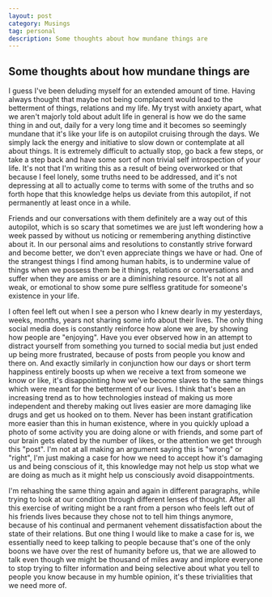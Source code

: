 ```yaml
---
layout: post
category: Musings
tag: personal
description: Some thoughts about how mundane things are
---
```

## Some thoughts about how mundane things are

I guess I've been deluding myself for an extended amount of time. Having always thought that maybe not being complacent would lead to the betterment of things, relations and my life. My tryst with anxiety apart, what we aren't majorly told about adult life in general is how we do the same thing in and out, daily for a very long time and it becomes so seemingly mundane that it's like your life is on autopilot cruising through the days. We simply lack the energy and initiative to slow down or contemplate at all about things. It is extremely difficult to actually stop, go back a few steps, or take a step back and have some sort of non trivial self introspection of your life. It's not that I'm writing this as a result of being overworked or that because I feel lonely, some truths need to be addressed, and it's not depressing at all to actually come to terms with some of the truths and so forth hope that this knowledge helps us deviate from this autopilot, if not permanently at least once in a while.

Friends and our conversations with them definitely are a way out of this autopilot, which is so scary that sometimes we are just left wondering how a week passed by without us noticing or remembering anything distinctive about it. In our personal aims and resolutions to constantly strive forward  and become better, we don't even appreciate things we have or had. One of the strangest things I find among human habits, is to undermine value of things when we possess them be it things, relations or conversations and suffer when they are amiss or are a diminishing resource. It's not at all weak, or emotional to show some pure selfless gratitude for someone's existence in your life.

I often feel left out when I see a person who I knew dearly in my yesterdays, weeks, months, years not sharing some info about their lives. The only thing social media does is constantly reinforce how alone we are, by showing how people are "enjoying". Have you ever observed how in an attempt to distract yourself from something you turned to social media but just ended up being more frustrated, because of posts from people you know and there on. And exactly similarly in conjunction how our days or short term happiness entirely boosts up when we receive a text from someone we know or like, it's disappointing how we've become slaves to the same things which were meant for the betterment of our lives. I think that's been an increasing trend as to how technologies instead of making us more independent and thereby making out lives easier are more damaging like drugs and get us hooked on to them. Never has been instant gratification more easier than this in human existence, where in you quickly upload a photo of some activity you are doing alone or with friends, and some part of our brain gets elated by the number of likes, or the attention we get through this "post". I'm not at all making an argument saying this is "wrong" or "right", I'm just making a case for how we need to accept how it's damaging us and being conscious of it, this knowledge may not help us stop what we are doing as much as it might help us consciously avoid disappointments.

I'm rehashing the same thing again and again in different paragraphs, while trying to look at our condition through different lenses of thought. After all this exercise of writing might be a rant from a person who feels left out of his friends lives because they chose not to tell him things anymore, because of his continual and permanent vehement dissatisfaction about the state of their relations. But one thing I would like to make a case for is, we essentially need to keep talking to people because that's one of the only boons we have over the rest of humanity before us, that we are allowed to talk even though we might be thousand of miles away and implore everyone to stop trying to filter information and being selective about what you tell to people you know because in my humble opinion, it's these trivialities that we need more of.
